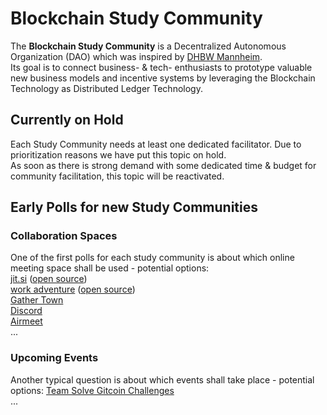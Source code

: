 # Blockchain Study Community
The **Blockchain Study Community** is a Decentralized Autonomous Organization (DAO) which was inspired by [DHBW Mannheim](https://www.mannheim.dhbw.de/).  
Its goal is to connect business- & tech- enthusiasts to prototype valuable new business models and incentive systems by leveraging the Blockchain Technology as Distributed Ledger Technology.

## Currently on Hold 
Each Study Community needs at least one dedicated facilitator. Due to prioritization reasons we have put this topic on hold.  
As soon as there is strong demand with some dedicated time & budget for community facilitation, this topic will be reactivated. 

## Early Polls for new Study Communities
### Collaboration Spaces
One of the first polls for each study community is about which online meeting space shall be used - potential options:   
[jit.si](https://meet.jit.si/) ([open source](https://github.com/jitsi))    
[work adventure](https://workadventu.re/) ([open source](https://github.com/thecodingmachine/workadventure))  
[Gather Town](https://www.gather.town)  
[Discord](https://discord.gg/pPqBzETb)    
[Airmeet](https://www.airmeet.com)   
... 
 
### Upcoming Events
Another typical question is about which events shall take place - potential options:
[Team Solve Gitcoin Challenges](https://gitcoin.co/)   
...  

